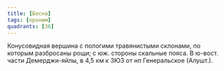 ```yaml
---
title: [Босна]
tags: [ороним]
quadrants: [З6]
---
```


Конусовидная вершина с пологими травянистыми склонами, по которым разбросаны
рощи; с юж. стороны скальные пояса. В ю-вост. части Демерджи-яйлы, в 4,5 км к
ЗЮЗ от нп Генеральское (Алушт.).
